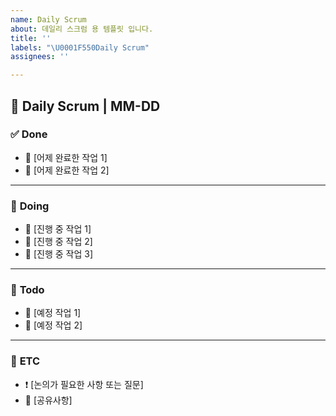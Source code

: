 ```yaml
---
name: Daily Scrum
about: 데일리 스크럼 용 템플릿 입니다.
title: ''
labels: "\U0001F550Daily Scrum"
assignees: ''

---
```


## 📅 Daily Scrum | MM-DD

### ✅ **Done**
<!-- (작업 완료한 내용) -->

- 🎯 [어제 완료한 작업 1]
- 🎯 [어제 완료한 작업 2]

---

### 🚧 **Doing**
<!-- (작업 중인 내용) -->

- 🔧 [진행 중 작업 1]
- 🔧 [진행 중 작업 2]
- 🔧 [진행 중 작업 3]

---

### 📝 **Todo**
<!-- (오늘 예정된 작업 또는 다음 작업) -->

- 📌 [예정 작업 1]
- 📌 [예정 작업 2]

---

### 💬 **ETC**
<!-- (공유사항, 질문, 이슈 등) -->

- ❗ [논의가 필요한 사항 또는 질문]
- 📢 [공유사항]
